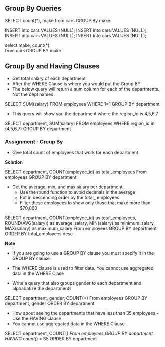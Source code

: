 ## Group By Queries

SELECT count(*), make
from cars
GROUP By make

INSERT into cars VALUES (NULL);
INSERT into cars VALUES (NULL);
INSERT into cars VALUES (NULL);
INSERT into cars VALUES (NULL);

select make, count(*)  
from cars
GROUP BY make

## Group By and Having Clauses

- Get total salary of each department
- After the WHERE Clause is where you would put the Group BY
- The below query will return a sum column for each of the departments. Not the dept names

SELECT SUM(salary)
FROM employees
WHERE 1=1
GROUP BY department

- This query will show you the department where the region_id is 4,5,6,7

SELECT department, SUM(salary)
FROM employees
WHERE region_id in (4,5,6,7)
GROUP BY department

### Assignment - Group By

- Give total count of employees that work for each department

**Solution**

SELECT department, COUNT(employee_id) as total_employees
From employees
GROUP BY department

- Get the average, min, and max salary per department
    -   Use the round function to avoid decimals in the average
    - Put in descending order by the total_ employees
    - Filter these employees to show only those that make more than $70,000

SELECT department, COUNT(employee_id) as total_employees, ROUND(AVG(salary)) as average_salary, MIN(salary) as minimum_salary, MAX(salary) as maximum_salary
From employees
GROUP BY department
ORDER BY total_employees desc

**Note** 
- If you are going to use a GROUP BY clause you must specify it in the GROUP BY clause
- The WHERE clause is used to filter data. You cannot use aggregated data in the WHERE Clase


-   Write  a query that also groups gender to each department and alphabatize the departments

SELECT department, gender, COUNT(*) 
From employees
GROUP BY department, gender
ORDER BY department

- How about seeing the departments that have less than 35 employees - Use the HAVING clause
- You cannot use aggregated data in the WHERE Clause


SELECT department, COUNT(*) 
From employees
GROUP BY department
HAVING count(*) < 35
ORDER BY department



